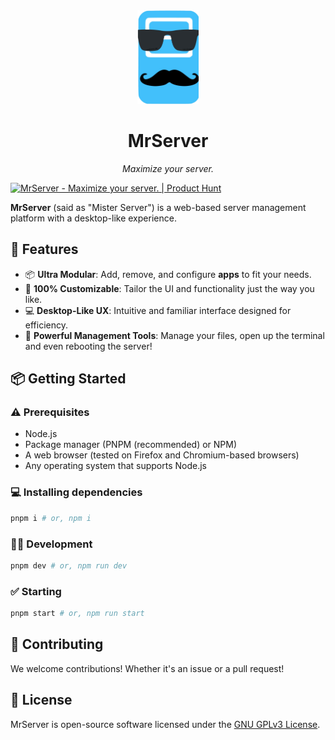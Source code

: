 <div align="center">
  <img height="150" src="https://raw.githubusercontent.com/mrserver-org/ui/refs/heads/main/logo.png">
  <h1>MrServer</h1>
  <p><em>Maximize your server.</em></p>
</div>
<a href="https://www.producthunt.com/posts/mrserver?embed=true&utm_source=badge-featured&utm_medium=badge&utm_souce=badge-mrserver" target="_blank"><img src="https://api.producthunt.com/widgets/embed-image/v1/featured.svg?post_id=958370&theme=light&t=1745788779082" alt="MrServer - Maximize&#0032;your&#0032;server&#0046; | Product Hunt" style="width: 250px; height: 54px;" width="250" height="54" /></a>

**MrServer** (said as "Mister Server") is a web-based server management platform with a desktop-like experience.

## 🤔 Features

- 📦  **Ultra Modular**: Add, remove, and configure **apps** to fit your needs.
- 🎨 **100% Customizable**: Tailor the UI and functionality just the way you like.
- 💻 **Desktop-Like UX**: Intuitive and familiar interface designed for efficiency.
- 🤔 **Powerful Management Tools**: Manage your files, open up the terminal and even rebooting the server!

## 📦 Getting Started

### ⚠️ Prerequisites

- Node.js
- Package manager (PNPM (recommended) or NPM)
- A web browser (tested on Firefox and Chromium-based browsers)
- Any operating system that supports Node.js

### 💻 Installing dependencies

```bash
pnpm i # or, npm i
```

### 👨‍💻 Development

```bash
pnpm dev # or, npm run dev
```

### ✅ Starting

```bash
pnpm start # or, npm run start
```

## 🤝 Contributing

We welcome contributions! Whether it's an issue or a pull request!

## 📃 License

MrServer is open-source software licensed under the [GNU GPLv3 License](LICENSE).
